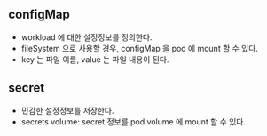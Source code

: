 ## configMap
- workload 에 대한 설정정보를 정의한다.
- fileSystem 으로 사용할 경우, configMap 을 pod 에 mount 할 수 있다.
- key 는 파일 이름, value 는 파일 내용이 된다.

## secret
- 민감한 설정정보를 저장한다.
- secrets volume: secret 정보를 pod volume 에 mount 할 수 있다.
  

